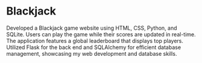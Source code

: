 # Blackjack
Developed a Blackjack game website using HTML, CSS, Python, and SQLite. Users can play the game while their scores are updated in real-time. The application features a global leaderboard that displays top players. Utilized Flask for the back end and SQLAlchemy for efficient database management, showcasing my web development and database skills.
